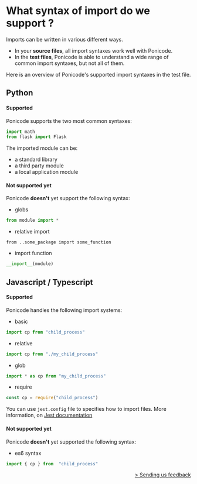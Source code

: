 # What syntax of import do we support ?

Imports can be written in various different ways.
* In your **source files**, all import syntaxes work well with Ponicode.
* In the **test files**, Ponicode is able to understand a wide range of common import syntaxes, but not all of them.

Here is an overview of Ponicode's supported import syntaxes in the test file.
## Python
#### Supported

Ponicode supports the two most common syntaxes:

```python
import math
from flask import Flask
```
The imported module can be:
* a standard library
* a third party module
* a local application module

#### Not supported yet

Ponicode **doesn't** yet support the following syntax:
* globs
```python
from module import *
```
* relative import
```pyton
from ..some_package import some_function
```
* import function
```python
__import__(module)
```

## Javascript / Typescript

#### Supported

Ponicode handles the following import systems:
* basic
```javascript
import cp from "child_process"
```
* relative
```javascript
import cp from "./my_child_process"
```
* glob
```javascript
import * as cp from "my_child_process"
```
* require
```javascript
const cp = require("child_process")
```

You can use `jest.config` file to specifies how to import files. More information, on [Jest documentation](https://jestjs.io/docs/configuration)


#### Not supported yet

Ponicode **doesn't** yet supported the following syntax:
* es6 syntax
```javascript
import { cp } from  "child_process"
``` 

<div align="right">
    <a href="#/ut_extension/gui_test/feedback.md" >
        > Sending us feedback
    </a>
</div>
